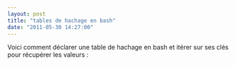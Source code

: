 ```yaml
---
layout: post
title: "tables de hachage en bash"
date: "2011-05-30 14:27:00"
---
```

Voici comment déclarer une table de hachage en bash et itérer sur ses clés pour récupérer les valeurs :

<script src="http://pastebin.com/embed_js.php?i=0mNaiqsN"></script>

<div style="height: 0; overflow: hidden;">hash declare animals key value hachage iterate</div>
